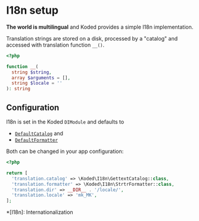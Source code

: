 I18n setup
==========

**The world is multilingual** and Koded provides a simple I18n implementation.

Translation strings are stored on a disk, processed by 
a "catalog" and accessed with translation function `__()`.

```php
<?php

function __(
  string $string,
  array $arguments = [],
  string $locale = ''
): string
```

Configuration
-------------

I18n is set in the Koded `DIModule` and defaults to

  - [`DefaultCatalog`](catalogs.md#defaultcatalog) and
  - [`DefaultFormatter`](catalogs.md#defaultformatter)

Both can be changed in your app configuration:

```php
<?php

return [
  'translation.catalog' => \Koded\I18n\GettextCatalog::class,
  'translation.formatter' => \Koded\I18n\StrtrFormatter::class,
  'translation.dir' => __DIR__ . '/locale/',
  'translation.locale' => 'mk_MK',
];
```


*[I18n]: Internationalization